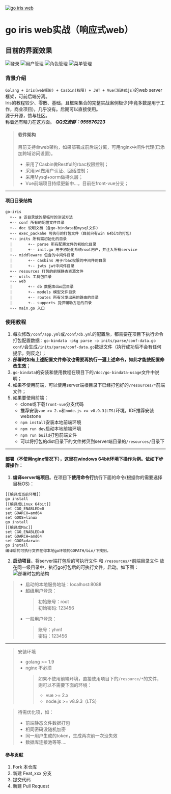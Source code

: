 <a href='https://gitee.com/yhm_my/go-iris'><img src='https://gitee.com/yhm_my/go-iris/widgets/widget_1.svg' alt='go iris web'></img></a>
# go iris web实战（响应式web）

## 目前的界面效果
![登录](https://images.gitee.com/uploads/images/2019/0108/173619_918bd02f_1537471.png "屏幕截图.png")
![用户管理](https://images.gitee.com/uploads/images/2019/0122/172900_4bb52b8f_1537471.png "屏幕截图.png")
![角色管理](https://images.gitee.com/uploads/images/2019/0122/172936_6bacbb35_1537471.png "屏幕截图.png")
![菜单管理](https://images.gitee.com/uploads/images/2019/0122/172953_bc31acf3_1537471.png "屏幕截图.png")

### 背景介绍
`Golang + Iris(web框架) + Casbin(权限) + JWT + Vue(渐进式js)`的web server框架，可前后端分离。<br />
Iris的教程较少、零散、基础，且框架集合的完整实战案例极少(毕竟多数是用于工作，商业项目)，几乎没有。后期可以直接使用。<br />
源于开源，馈与社区。<br />
称着还有精力在这方面。
***QQ交流群：955576223***

> #### 软件架构
> 目前支持单web架构，如果部署成前后端分离，可用nginx中间件代理(已添加跨域访问设置)。
>    * 采用了Casbin做Restful的rbac权限控制；
>    * 采用jwt做用户认证、回话控制；
>    * 采用Mysql+xorm做持久层；
>    * Vue前端项目持续更新中...，目前在front-vue分支；

***
#### 项目目录结构
```
go-iris
  +-- a 该目录放的是临时的测试方法
  +-- conf 所有的配置文件目录
  +-- doc 说明文档（含go-bindata和mysql文件）
  +-- exec_packahe 可执行的打包文件（目前只有win 64bit的打包）
  +-- inits 所有需初始化的目录
  |       +-- parse 所有配置文件的初始化目录
  |       +-- init.go 用于初始化系统root用户，并注入所有service
  +-- middleware 包含的中间件目录
  |       +-- casbins 用于rbac权限的中间件的目录
  |       +-- jwts jwt中间件目录
  +-- resources 打包的前端静态资源文件
  +-- utils 工具包目录
  +-- web
  |       +-- db 数据库dao层目录
  |       +-- models 模型文件目录
  |       +-- routes 所有分发出来的路由的目录
  |       +-- supports 提供辅助方法的目录
  +-- main.go 入口
```

### 使用教程
1. 每次修改`/conf/app.yml`或`/conf/db.yml`的配置后，都需要在项目下执行命令打包配置数据：`go-bindata -pkg parse -o inits/parse/conf-data.go conf/`会生成`/inits/parse/conf-data.go`数据文件（执行成功后不会有任何提示，则反之）；
2. **部署时如有上述配置文件修改也需要再执行一遍上述命令，如此才能使配置修改生效**；
3. `go-bindata`的安装和使用教程在项目下的`/doc/go-bindata-usage`文件中说明；
4. 如果不使用前端，可以使用server端根目录下已经打包好的`/resources/*`前端文件；
5. 如果要使用前端：
    * clone或下载`front-vue`分支代码
    * 推荐安装`vue >= 2.x`和`node.js >= v8.9.3(LTS)`环境。IDE推荐安装webstone
    * `npm install`安装本地前端环境
    * `npm run dev`启动本地前端环境
    * `npm run build`打包前端文件
    * 可以将打包的dist目录下的文件拷贝到server端目录的`/resources/`目录下

***
#### 部署（不使用nginx情况下），这里在windows 64bit环境下操作为例。依如下步骤操作：
1. **编译server端项目**。在项目下**使用命令行**执行下面的命令(根据你的需要选择目标OS)：
```
[[编译成当前环境]]
go install
[[编译成Linux 64bit]]
set CGO_ENABLED=0
set GOARCH=amd64
set GOOS=linux
go install
[[编译成Mac]]
set CGO_ENABLED=0
set GOARCH=amd64
set GOOS=darwin
go install
编译后的可执行文件在你本地go环境的GOPATH/bin/下找到。
```

2. **启动项目**。将server端打包后的可执行文件 和 `/resources/*`前端目录文件 放在同一级目录中，执行go打包后的可执行文件，启动。如下图：
![部署时包的结构](https://images.gitee.com/uploads/images/2019/0108/214456_90a778b1_1537471.png "屏幕截图.png")

> * 启动的本地服务地址：localhost:8088<br/>
> * 超级用户登录：
>    > 初始账号：root<br />
>    > 初始密码: 123456
> * 一般用户登录：
>    > 账号：yhm1<br />
>    > 密码：123456


***
> 安装环境
> * golang >= 1.9
> * nginx 不必须
>    > 如果不使用前端环境，直接使用项目下的`/resource/*`的文件，则可以不需要下面的环境：
>    > * vue >= 2.x
>    > * node.js >= v8.9.3（LTS）

> 待需优化项，如：
> * 前端静态文件数据打包
> * 相同密码没随机加密
> * 同一用户生成的token，生成两次前一次没失效
> * 数据库连接池等等....


#### 参与贡献
1. Fork 本仓库
2. 新建 Feat_xxx 分支
3. 提交代码
4. 新建 Pull Request